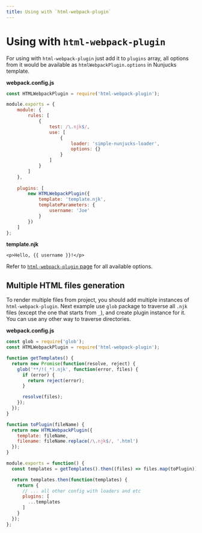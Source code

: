 ```yaml
---
title: Using with `html-webpack-plugin`
---
```


# Using with `html-webpack-plugin`

For using with `html-webpack-plugin` just add it to `plugins` array, all options
from it would be available as `htmlWebpackPlugin.options` in Nunjucks template.


**webpack.config.js**
```js
const HTMLWebpackPlugin = require('html-webpack-plugin');

module.exports = {
    module: {
        rules: [
            {
                test: /\.njk$/,
                use: [
                    {
                        loader: 'simple-nunjucks-loader',
                        options: {}
                    }
                ]
            }
        ]
    },
    
    plugins: [
        new HTMLWebpackPlugin({
            template: 'template.njk',
            templateParameters: {
                username: 'Joe'
            }
        })
    ]
};
```

**template.njk**
```nunjucks
<p>Hello, {{ username }}!</p>
```

Refer to [`html-webpack-plugin` page][html-webpack-plugin-options] for all
available options.

[html-webpack-plugin-options]:https://github.com/jantimon/html-webpack-plugin/#options

## Multiple HTML files generation

To render multiple files from project, you should add multiple instances of
`html-webpack-plugin`. Next example use `glob` package to traverse all `.njk`
files (except the one that starts from `_`), and create plugin instance for it.
You can use any other way to traverse directories.

**webpack.config.js**

```js
const glob = require('glob');
const HTMLWebpackPlugin = require('html-webpack-plugin');

function getTemplates() {
  return new Promise(function(resolve, reject) {
    glob('**/!(_*).njk', function(error, files) {
      if (error) {
        return reject(error);
      }

      resolve(files);
    });
  });
}

function toPlugin(fileName) {
  return new HTMLWebpackPlugin({
    template: fileName,
    filename: fileName.replace(/\.njk$/, '.html')
  });
}

module.exports = function() {
  const templates = getTemplates().then((files) => files.map(toPlugin));

  return templates.then(function(templates) {
    return {
      // ... all other config with loaders and etc
      plugins: [
        ...templates
      ]
    }
  });
};
```
